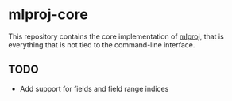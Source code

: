 # mlproj-core

This repository contains the core implementation
of [mlproj](https://github.com/fgeorges/mlproj), that is everything
that is not tied to the command-line interface.

## TODO

- Add support for fields and field range indices
